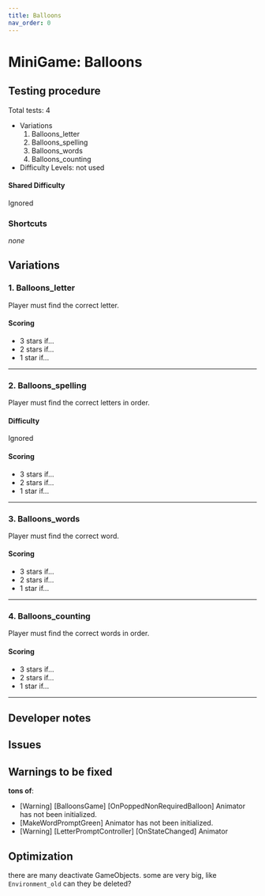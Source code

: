 ```yaml
---
title: Balloons
nav_order: 0
---
```

# MiniGame: Balloons

## Testing procedure
Total tests: 4
- Variations
    1. Balloons_letter
    2. Balloons_spelling
    3. Balloons_words
    4. Balloons_counting
- Difficulty Levels: not used

#### Shared Difficulty
Ignored

### Shortcuts
_none_

## Variations

### 1. Balloons_letter
Player must find the correct letter.

#### Scoring
- 3 stars if...
- 2 stars if...
- 1 star if...
---
### 2. Balloons_spelling
Player must find the correct letters in order.

#### Difficulty
Ignored

#### Scoring
- 3 stars if...
- 2 stars if...
- 1 star if...
---
### 3. Balloons_words
Player must find the correct word.

#### Scoring
- 3 stars if...
- 2 stars if...
- 1 star if...
---
### 4. Balloons_counting
Player must find the correct words in order.

#### Scoring
- 3 stars if...
- 2 stars if...
- 1 star if...
---
## Developer notes

## Issues

## Warnings to be fixed

**tons of**:
- [Warning] [BalloonsGame] [OnPoppedNonRequiredBalloon] Animator has not been initialized.
- [MakeWordPromptGreen] Animator has not been initialized.
- [Warning] [LetterPromptController] [OnStateChanged] Animator

## Optimization

there are many deactivate GameObjects.
some are very big, like `Environment_old` can they be deleted?
